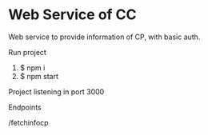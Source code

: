 # Web Service of CC

Web service to provide information of CP, with basic auth.

Run project

1. $ npm i
2. $ npm start 

Project listening in port 3000

Endpoints

/fetchinfocp
